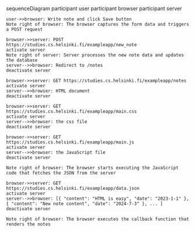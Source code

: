 sequenceDiagram
    participant user
    participant browser
    participant server

    user->>browser: Write note and click Save button
    Note right of browser: The browser captures the form data and triggers a POST request

    browser->>server: POST https://studies.cs.helsinki.fi/exampleapp/new_note
    activate server
    Note right of server: Server processes the new note data and updates the database
    server-->>browser: Redirect to /notes
    deactivate server

    browser->>server: GET https://studies.cs.helsinki.fi/exampleapp/notes
    activate server
    server-->>browser: HTML document
    deactivate server

    browser->>server: GET https://studies.cs.helsinki.fi/exampleapp/main.css
    activate server
    server-->>browser: the css file
    deactivate server

    browser->>server: GET https://studies.cs.helsinki.fi/exampleapp/main.js
    activate server
    server-->>browser: the JavaScript file
    deactivate server

    Note right of browser: The browser starts executing the JavaScript code that fetches the JSON from the server

    browser->>server: GET https://studies.cs.helsinki.fi/exampleapp/data.json
    activate server
    server-->>browser: [{ "content": "HTML is easy", "date": "2023-1-1" }, { "content": "New note content", "date": "2024-7-3" }, ... ]
    deactivate server

    Note right of browser: The browser executes the callback function that renders the notes
